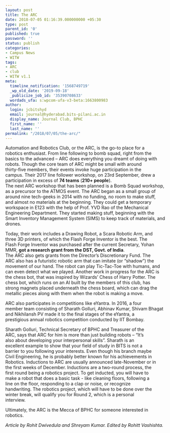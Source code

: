 ```yaml
---
layout: post
title: The ARC
date: 2018-07-05 01:16:39.000000000 +05:30
type: post
parent_id: '0'
published: true
password: ''
status: publish
categories:
- Campus News
- WITW
tags:
- ARC
- club
- WITW v1.1
meta:
  timeline_notification: '1568749719'
  _wp_old_date: '2019-09-18'
  _publicize_job_id: '35390708633'
  wordads_ufa: s:wpcom-ufa-v3-beta:1663800983
author:
  login: jcbitshyd
  email: journal@hyderabad.bits-pilani.ac.in
  display_name: Journal Club, BPHC
  first_name: ''
  last_name: ''
permalink: "/2018/07/05/the-arc/"
---
```

<p><!-- wp:paragraph --></p>
<p>Automation and Robotics Club, or the ARC, is the go-to place for a<br />
robotics enthusiast. From line following to bomb squad, right from the<br />
basics to the advanced – ARC does everything you dreamt of doing with<br />
robots. Though the core team of ARC might be small with around<br />
thirty-five members, their events invoke huge participation in the<br />
campus. Their 2017 line follower workshop, on 23rd September, drew a<br />
participation in excess of <strong>74 teams</strong> (<strong>210+ people</strong>).<br />
 The next ARC workshop that has been planned is a Bomb Squad workshop,<br />
as a precursor to the ATMOS event. The ARC began as a small group of<br />
around nine tech-geeks in 2014 with no funding, no room to make stuff,<br />
and almost no materials at the beginning. They could get a temporary<br />
workspace in E123 with the help of Prof. YVD Rao of the Mechanical<br />
Engineering Department. They started making stuff, beginning with the<br />
Smart Inventory Management System (SIMS) to keep track of materials, and<br />
 drones.</p>
<p><!-- /wp:paragraph --></p>
<p><!-- wp:paragraph --></p>
<p>Today, their work includes a Drawing Robot, a Scara Robotic Arm, and<br />
three 3D printers, of which the Flash Forge Inventor is the best. The<br />
Flash Forge Inventor was purchased after the current Secretary, Yohan<br />
MMR, <strong>got a research grant from the DST, Govt. of India</strong>.<br />
 The ARC also gets grants from the Director’s Discretionary Fund. The<br />
ARC also has a futuristic robotic arm that can imitate (or “shadow”) the<br />
 movement of our hand. The robot can play Tic-Tac-Toe with humans, and<br />
can even detect what we played. Another work in progress for the ARC is<br />
the chess bot, that was inspired by Wizards’ Chess of Harry Potter. The<br />
chess bot, which runs on an AI built by the members of this club, has<br />
strong magnets placed underneath the chess board, which can drag the<br />
metallic pieces along with them when the robot is making a move.</p>
<p><!-- /wp:paragraph --></p>
<p><!-- wp:paragraph --></p>
<p>ARC also participates in competitions like eYantra. In 2016, a four<br />
member team consisting of Sharath Golluri, Abhinav Kumar, Shivam Bhagat<br />
and Nikhilansh PV made it to the final stages of the eYantra, a<br />
prestigious annual robotics competition conducted by IIT Bombay.</p>
<p><!-- /wp:paragraph --></p>
<p><!-- wp:paragraph --></p>
<p>Sharath Golluri, Technical Secretary of BPHC and Treasurer of the<br />
ARC, says that ARC for him is more than just building robots – “It’s<br />
also about developing your interpersonal skills”. Sharath is an<br />
excellent example to show that your field of study in BITS is not a<br />
barrier to you following your interests. Even though his branch maybe<br />
Civil Engineering, he is probably better known for his achievements in<br />
Robotics. Inductions to ARC are usually announced late-November or in<br />
the first weeks of December. Inductions are a two-round process, the<br />
first round being a robotics project. To get inducted, you will have to<br />
make a robot that does a basic task - like cleaning floors, following a<br />
line on the floor, responding to a clap or noise, or recognize<br />
handwriting. The robotics project, which will have to be done over the<br />
winter break, will qualify you for Round 2, which is a personal<br />
interview.</p>
<p><!-- /wp:paragraph --></p>
<p><!-- wp:paragraph --></p>
<p>Ultimately, the ARC is the Mecca of BPHC for someone interested in robotics.</p>
<p><!-- /wp:paragraph --></p>
<p><!-- wp:paragraph --></p>
<p><em>Article by Rohit Dwivedula and Shreyam Kumar. Edited by Rohitt Vashishta.</em></p>
<p><!-- /wp:paragraph --></p>
